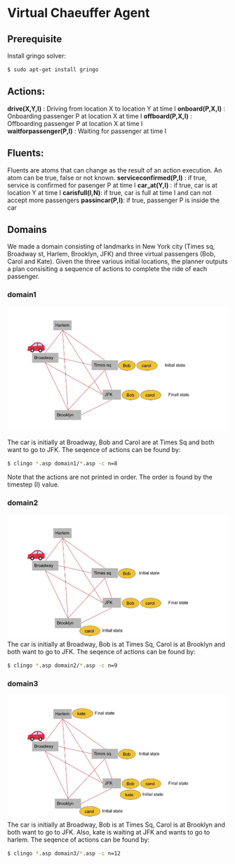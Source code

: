 # Virtual Chaeuffer Agent 
## Prerequisite
Install gringo solver:
```sh
$ sudo apt-get install gringo
```

## Actions:
**drive(X,Y,I)** : Driving from location X to location Y at time I 
**onboard(P,X,I)** : Onboarding passenger P at location X at time I 
**offboard(P,X,I)** : Offboarding passenger P at location X at time I  
**waitforpassenger(P,I)** : Waiting for passenger at time I 

## Fluents:
Fluents are atoms that can change as the result of an action execution. An atom can be true, false or not known.
**serviceconfirmed(P,I)** : if true, service is confirmed for pasenger P at time I
**car_at(Y,I)** : if true, car is at location Y at time I
**carisfull(I,N)**: if true, car is full at time I and can not accept more passengers
**passincar(P,I)**: if true, passenger P is inside the car

## Domains
We made a domain consisting of landmarks in New York city (Times sq, Broadway st, Harlem, Brooklyn, JFK) and three virtual passengers (Bob, Carol and Kate). Given the three various initial locations, the planner outputs a plan consisiting a sequence of actions to complete the ride of each passenger.


### domain1
![](https://github.com/bu-air-lab/virtual-chauffeur-agent/blob/master/domain1.jpg)

The car is initially at Broadway, Bob and Carol are at Times Sq and both want to go to JFK. The seqence of actions can be found by:
```sh
$ clingo *.asp domain1/*.asp -c n=8
```
Note that the actions are not printed in order. The order is found by the timestep (I) value.
### domain2
![](https://github.com/bu-air-lab/virtual-chauffeur-agent/blob/master/domain2.jpg)
The car is initially at Broadway, Bob is at Times Sq, Carol is at Brooklyn and both want to go to JFK. The seqence of actions can be found by:
```sh
$ clingo *.asp domain2/*.asp -c n=9
```
### domain3
![](https://github.com/bu-air-lab/virtual-chauffeur-agent/blob/master/domain3.jpg)
The car is initially at Broadway, Bob is at Times Sq, Carol is at Brooklyn and both want to go to JFK. Also, kate is waiting at JFK and wants to go to harlem. The seqence of actions can be found by:
```sh
$ clingo *.asp domain3/*.asp -c n=12
```
